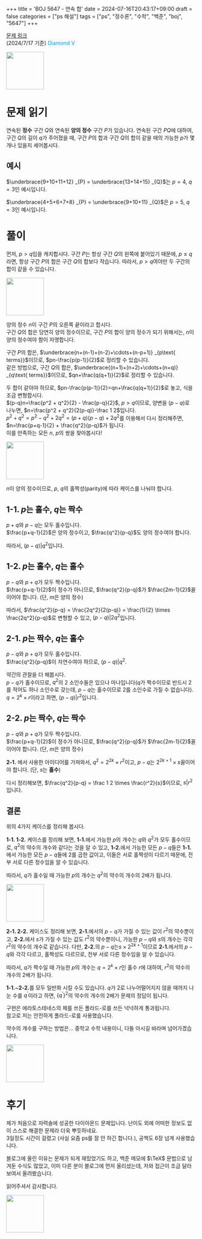 +++
title = 'BOJ 5647 - 연속 합'
date = 2024-07-16T20:43:17+09:00
draft = false
categories = ["ps 해설"]
tags = ["ps", "정수론", "수학", "백준", "boj", "5647"]
+++

[문제 링크](https://www.acmicpc.net/problem/5647)  
(2024/7/17 기준) <span style="color: rgb(0, 158, 229);">Diamond V</span>

<img src="/images/kikuri/51.gif" width="100" height="100">

# 문제 읽기

연속된 **정수** 구간 $Q$와 연속된 **양의 정수** 구간 $P$가 있습니다. 연속된 구간 $PQ$에 대하여, 구간 $Q$의 길이 $q$가 주어졌을 때, 구간 $P$의 합과 구간 $Q$의 합이 같을 때의 가능한 $p$가 몇 개나 있을지 세어봅시다. 

## 예시
$\underbrace{9+10+11+12} _{P} = \underbrace{13+14+15} _{Q}$는 $p=4$, $q=3$인 예시입니다.

$\underbrace{4+5+6+7+8} _{P} = \underbrace{9+10+11} _{Q}$은 $p=5$, $q=3$인 예시입니다.

# 풀이
먼저, $p>q$임을 캐치합시다. 구간 $P$는 항상 구간 $Q$의 왼쪽에 붙어있기 때문에, $p\leq q$라면, 항상 구간 $P$의 합은 구간 $Q$의 합보다 작습니다. 따라서, $p>q$여야만 두 구간의 합이 같을 수 있습니다.

<img src="/images/kikuri/12.png" width="100" height="100">

양의 정수 $n$이 구간 $P$의 오른쪽 끝이라고 합시다.\
구간 $Q$의 합은 당연히 양의 정수이므로, 구간 $P$의 합이 양의 정수가 되기 위해서는, $n$이 양의 정수여야 함이 자명합니다.

구간 $P$의 합은, $\underbrace{n+(n-1)+(n-2)+\cdots+(n-p+1)} _{p\text{ terms}}$이므로, $pn-\frac{p(p-1)}{2}$로 정리할 수 있습니다.\
같은 방법으로, 구간 $Q$의 합은, $\underbrace{(n+1)+(n+2)+\cdots+(n+q)} _{q\text{ terms}}$이므로, $qn+\frac{q(q+1)}{2}$로 정리할 수 있습니다.

두 합이 같아야 하므로, $pn-\frac{p(p-1)}{2}=qn+\frac{q(q+1)}{2}$로 놓고, 식을 조금 변형합시다.\
$(p-q)n=\frac{p^2 + q^2}{2} - \frac{p-q}{2}$, $p>q$이므로, 양변을 $(p-q)$로 나누면, $n=\frac{p^2 + q^2}{2(p-q)}-\frac 1 2$입니다.\
$p^2 + q^2 = p^2 - q^2 + 2q^2 = (p+q)(p-q) + 2q^2$를 이용해서 다시 정리해주면,\
$n=\frac{p+q-1}{2} + \frac{q^2}{p-q}$가 됩니다.\
이를 만족하는 모든 $n$, $p$의 쌍을 찾아봅시다!

<img src="/images/kikuri/50.png" width="100" height="100">

$n$이 양의 정수이므로, $p$, $q$의 홀짝성(parity)에 따라 케이스를 나눠야 합니다.

## 1-1. $p$는 홀수, $q$는 짝수

$p+q$와 $p-q$는 모두 홀수입니다.\
$\frac{p+q-1}{2}$은 양의 정수이고, $\frac{q^2}{p-q}$도 양의 정수여야 합니다.

따라서, $(p-q) \vert q^2$입니다.

## 1-2. $p$는 홀수, $q$는 홀수

$p-q$와 $p+q$가 모두 짝수입니다.\
$\frac{p+q-1}{2}$이 정수가 아니므로, $\frac{q^2}{p-q}$가 $\frac{2m-1}{2}$꼴이어야 합니다. (단, $m$은 양의 정수)

따라서, $\frac{q^2}{p-q} = \frac{2q^2}{2(p-q)} = \frac{1}{2} \times \frac{2q^2}{p-q}$로 변형할 수 있고, $(p-q) \vert 2q^2$입니다.

## 2-1. $p$는 짝수, $q$는 홀수

$p-q$와 $p+q$가 모두 홀수입니다.\
$\frac{q^2}{p-q}$이 자연수여야 하므로, $(p-q) \vert q^2$.

약간의 관찰을 더 해봅시다.\
$p-q$가 홀수이므로, $q^2$의 $2$ 소인수들은 있으나 마나입니다($q$가 짝수이므로 반드시 $2$를 적어도 하나 소인수로 갖는데, $p-q$는 홀수이므로 $2$를 소인수로 가질 수 없습니다).\
$q=2^k \times r$이라고 하면, $(p-q) \vert r^2$입니다.

## 2-2. $p$는 짝수, $q$는 짝수

$p-q$와 $p+q$가 모두 짝수입니다.\
$\frac{p+q-1}{2}$이 정수가 아니므로, $\frac{q^2}{p-q}$가 $\frac{2m-1}{2}$꼴이어야 합니다. (단, $m$은 양의 정수)

**2-1.** 에서 사용한 아이디어를 가져와서, $q^2 = 2^{2k} \times r^2$이고, $p-q$는 $2^{2k+1} \times s$꼴이어야 합니다. (단, $s$는 **홀수**)

다시 정리해보면, $\frac{q^2}{p-q} = \frac 1 2 \times \frac{r^2}{s}$이므로, $s \vert r^2$입니다.

## 결론

위의 4가지 케이스를 정리해 봅시다.

**1-1. 1-2.** 케이스를 정리해 보면, <b>1-1.</b>에서 가능한 $p$의 개수는 $q$와 $q^2$가 모두 홀수이므로, $q^2$의 약수의 개수와 같다는 것을 알 수 있고, <b>1-2.</b>에서 가능한 모든 $p-q$들은 <b>1-1.</b>에서 가능한 모든 $p-q$들에 $2$를 곱한 값이고, 이들은 서로 홀짝성이 다르기 때문에, 전부 서로 다른 정수임을 알 수 있습니다. 

따라서, $q$가 홀수일 때 가능한 $p$의 개수는 $q^2$의 약수의 개수의 $2$배가 됩니다.

<img src="/images/kikuri/34.png" width="100" height="100">

**2-1. 2-2.** 케이스도 정리해 보면, <b>2-1.</b>에서의 $p-q$가 가질 수 있는 값이 $r^2$의 약수뿐이고, <b>2-2.</b>에서 $s$가 가질 수 있는 값도 $r^2$의 약수뿐이니, 가능한 $p-q$와 $s$의 개수는 각각 $r^2$의 약수의 개수로 같습니다. 다만, <b>2-2.</b>의 $p-q$는$s \times 2^{2k+1}$이므로 <b>2-1.</b>에서의 $p-q$와 각각 다르고, 홀짝성도 다르므로, 전부 서로 다른 정수임을 알 수 있습니다.

따라서, $q$가 짝수일 때 가능한 $p$의 개수는 $q=2^k \times r$인 홀수 $r$에 대하여, $r^2$의 약수의 개수의 $2$배가 됩니다.

**1-1.**~<b>2-2.</b>를 모두 일반화 시킬 수도 있습니다. $q$가 $2$로 나누어떨어지지 않을 때까지 나눈 수를 $q^{\prime}$이라고 하면, $\lbrace q^{\prime} \rbrace ^ 2$의 약수의 개수의 $2$배가 문제의 정답이 됩니다.

구현은 에라토스테네스의 체를 쓰든 폴라드-로를 쓰든 넉넉하게 통과됩니다.\
참고로 저는 안전하게 폴라드-로를 사용했습니다.

약수의 개수를 구하는 방법은... 중학교 수학 내용이니, 다들 아시길 바라며 넘어가겠습니다.

<img src="/images/kikuri/31.png" width="100" height="100">

# 후기

제가 처음으로 자력솔에 성공한 다이아몬드 문제입니다. 난이도 외에 어떠한 정보도 없이 스스로 해결한 문제라 더욱 뿌듯하네요.\
3일정도 시간이 걸렸고 (사실 요즘 ps를 잘 안 하긴 합니다.), 공책도 6장 넘게 사용했습니다.

블로그에 올린 이유는 문제가 되게 재밌었기도 하고, 백준 메모에 $\TeX$ 문법으로 남겨둔 수식도 많았고, 이미 다른 분이 블로그에 먼저 올리셨는데, 저와 접근이 조금 달라 보여서 올려봤습니다.

읽어주셔서 감사합니다.

<img src="/images/kikuri/14.gif" width="100" height="100">
